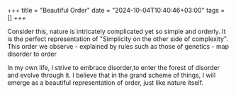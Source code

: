 +++
title = "Beautiful Order"
date = "2024-10-04T10:40:46+03:00"
tags = []
+++

Consider this, nature is intricately complicated yet so simple and orderly. It is the perfect representation of "Simplicity on the other side of complexity". This order we observe - explained by rules such as those of genetics - map disorder to order

In my own life, I strive to embrace disorder,to  enter the forest of disorder and evolve through it. I believe that in the grand scheme of things, I will emerge as a beautiful representation of order, just like nature itself.
